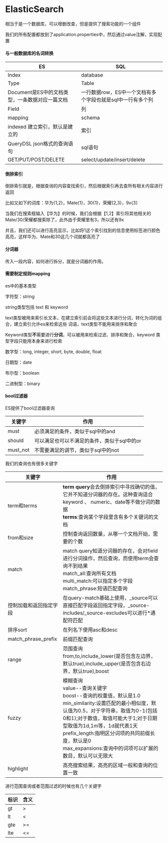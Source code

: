 # ElasticSearch
相当于是一个数据库，可以增删改查，但是提供了搜索功能的一个组件

我们的所有配置都放到了application.properties中，然后通过value注解，实现配置

#### 与一般数据库的名词转换

|ES|SQL|
|---|---|
|Index|database|
|Type|Table|
|Document是ES中的文档类型，一条数据对应一篇文档|一行数据row，ES中一个文档有多个字段也就是sql中一行有多个列|
|Field|列|
|mapping|schema|
|indexed 建立索引，默认是建立的|索引|
|QueryDSL json格式的查询语句|sql语句|
|GET/PUT/POST/DELETE|select/update/insert/delete|

#### 倒排索引
倒排索引就是，根据查询的内容查找索引，然后根据索引再去查所有相关内容进行返回

比如又如下的词库：华为{1,2}，Mate{1}，30{1}，荣耀{2,3}，9x{3}

当我们在搜索框输入【华为】的时候，我们会根据【1,2】索引将其他相关的Mate/30/荣耀都搜索除了，此外由于荣耀里有3，所以还有9x

并且，我们还可以进行高亮显示，比如将1这个索引找到的信息使用标签进行颜色高亮，这样华为、Mate和30这几个词就都高亮了

#### 分词器
传入一段内容，如何进行拆分，就是分词器的作用。

#### 需要制定规则mapping

es中的基本类型

字符型：string

string类型包括 text 和 keyword 

text类型被用来索引长文本，在建立索引前会将这些文本进行分词，转化为词的组合，建立索引允许es来检索这些 词语，text类型不能用来排序和聚合

Keyword类型**不**需要进行**分词**，可以被用来检索过滤、排序和聚合，keyword 类型字段只能用本身来进行检索 

数字型：long, integer, short, byte, double, float 

日期型：date 

布尔型：boolean 

二进制型：binary

#### bool过滤器
ES提供了bool过滤器查询

|关键字|作用|
|---|---|
|must|必须满足的条件，类似于sql中的and|
|should|可以满足也可以不满足的条件，类似于sql中的or|
|must_not|不需要满足的调节，类似于sql中的not|

我们的查询也有很多关键字

|关键字|作用|
|---|---|
|term和terms|**term query**会去倒排索引中寻找确切的值，它并不知道分词器的存在。这种查询适合keyword 、 numeric、date等不做分词的数据<br/>**terms**:查询某个字段里含有多个关键词的文档|
|from和size|控制查询返回数量，从哪一个文档开始，需要的个数|
|match|match query知道分词器的存在，会对field进行分词操作，然后查询，而使用term会查询不到结果<br/>match_all:查询所有文档<br/> multi_match:可以指定多个字段<br/> match_phrase:短语匹配查询|
|控制加载和返回指定字段|在query-match基础上使用，_source可以直接匹配字段返回指定字段，_source-includes/_source-excludes可以进行*通配符匹配|
|排序sort|在列名下使用asc和desc|
|match_phrase_prefix|前缀匹配查询|
|range|范围查询<br/> from,to,include_lower(是否包含左边界，默认true),include_upper(是否包含右边界，默认true),boost|
|fuzzy|模糊查询<br/> value--查询关键字<br/> boost--查询的权重值，默认是1.0<br/> min_similarity:设置匹配的最小相似度，默认值为0.5，对于字符串，取值为0-1(包括0和1);对于数值，取值可能大于1;对于日期型取值为1d,1m等，1d就代表1天<br/> prefix_length:指明区分词项的共同前缀长度，默认是0<br/> max_expansions:查询中的词项可以扩展的数目，默认可以无限大|
|highlight|高亮搜索结果，高亮的区域一般和查询的位置一致|

进行范围查询或者范围过滤的时候也有几个关键字

|标识|含义|
|---|---|
|gt|>|
|lt|<|
|gte|>=|
|lte|<=|

